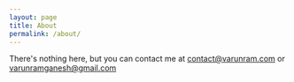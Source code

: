 ```yaml
---
layout: page
title: About
permalink: /about/
---
```


There's nothing here, but you can contact me at <a href="mailto:contact@varunram.com">contact@varunram.com</a> or <a href="mailto:varunramganesh@gmail.com">varunramganesh@gmail.com</a>
